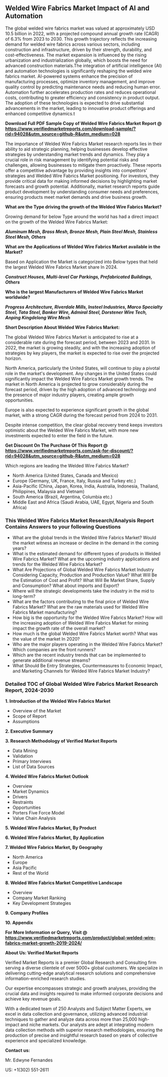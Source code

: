 <h2>Welded Wire Fabrics Market Impact of AI and Automation</h2>The global welded wire fabrics market was valued at approximately USD 10.5 billion in 2022, with a projected compound annual growth rate (CAGR) of 6.3% from 2023 to 2030. This growth trajectory reflects the increasing demand for welded wire fabrics across various sectors, including construction and infrastructure, driven by their strength, durability, and cost-effectiveness. The market expansion is influenced by the rising urbanization and industrialization globally, which boosts the need for advanced construction materials.The integration of artificial intelligence (AI) and automation technologies is significantly reshaping the welded wire fabrics market. AI-powered systems enhance the precision of manufacturing processes, optimize inventory management, and improve quality control by predicting maintenance needs and reducing human error. Automation further accelerates production rates and reduces operational costs, contributing to greater efficiency and consistency in product output. The adoption of these technologies is expected to drive substantial advancements in the market, leading to innovative product offerings and enhanced competitive dynamics.t</p><p id="" class=""><strong>Download Full PDF Sample Copy of Welded Wire Fabrics Market Report @ <a href="https://www.verifiedmarketreports.com/download-sample/?rid=94028&utm_source=github-R&utm_medium=028" target="_blank">https://www.verifiedmarketreports.com/download-sample/?rid=94028&utm_source=github-R&utm_medium=028</a></strong></p><p>The importance of&nbsp;Welded Wire Fabrics Market research reports lies in their ability to aid strategic planning, helping businesses develop effective strategies by understanding market trends and dynamics. They play a crucial role in risk management by identifying potential risks and challenges, allowing businesses to mitigate them proactively. These reports offer a competitive advantage by providing insights into competitors' strategies and Welded Wire Fabrics Market positioning. For investors, they provide critical data for making informed decisions by highlighting market forecasts and growth potential. Additionally, market research reports guide product development by understanding consumer needs and preferences, ensuring products meet market demands and drive business growth.</p><p><strong>What are the&nbsp;Type driving the growth of the Welded Wire Fabrics Market?</strong></p><p id="" class="">Growing demand for below Type around the world has had a direct impact on the growth of the Welded Wire Fabrics Market:</p><em><strong>Aluminum Mesh, Brass Mesh, Bronze Mesh, Plain Steel Mesh, Stainless Steel Mesh, Others</strong></em></p><strong>What are the&nbsp;Applications&nbsp;of Welded Wire Fabrics Market available in the Market?</strong></p><p id="" class="">Based on Application the Market is categorized into Below types that held the largest Welded Wire Fabrics Market share In 2024.</p><em><strong>Construct Houses, Multi-level Car Parkings, Prefabricated Buildings, Others</strong></em></p><strong>Who is the largest Manufacturers of Welded Wire Fabrics Market worldwide?</strong></p><p><em><strong>Progress Architecture, Riverdale Mills, Insteel Industries, Marco Specialty Steel, Tata Steel, Banker Wire, Admiral Steel, Dorstener Wire Tech, Anping Kingdelong Wire Mesh</strong></em></p><p id="" class=""><strong>Short Description About Welded Wire Fabrics Market:</strong></p><p>The global Welded Wire Fabrics Market is anticipated to rise at a considerable rate during the forecast period, between 2023 and 2031. In 2022, the market is growing steadily, and with the increasing adoption of strategies by key players, the market is expected to rise over the projected horizon.</p><p>North America, particularly the United States, will continue to play a pivotal role in the market's development. Any changes in the United States could significantly impact the Welded Wire Fabrics Market growth trends. The market in North America is projected to grow considerably during the forecast period, driven by the high adoption of advanced technology and the presence of major industry players, creating ample growth opportunities.</p><p>Europe is also expected to experience significant growth in the global market, with a strong CAGR during the forecast period from 2024 to 2031.</p><p>Despite intense competition, the clear global recovery trend keeps investors optimistic about the Welded Wire Fabrics Market, with more new investments expected to enter the field in the future.</p><p id="" class=""><strong>Get Discount On The Purchase Of This Report @ <a href="https://www.verifiedmarketreports.com/ask-for-discount/?rid=94028&utm_source=github-R&utm_medium=028" target="_blank">https://www.verifiedmarketreports.com/ask-for-discount/?rid=94028&utm_source=github-R&utm_medium=028</a></strong></p>Which regions are leading the Welded Wire Fabrics Market?</p><ul><li>North America (United States, Canada and Mexico)</li><li>Europe (Germany, UK, France, Italy, Russia and Turkey etc.)</li><li>Asia-Pacific (China, Japan, Korea, India, Australia, Indonesia, Thailand, Philippines, Malaysia and Vietnam)</li><li>South America (Brazil, Argentina, Columbia etc.)</li><li>Middle East and Africa (Saudi Arabia, UAE, Egypt, Nigeria and South Africa)</li></ul><h3 id="" class="">This Welded Wire Fabrics Market Research/Analysis Report Contains Answers to your following Questions</h3><ul><li>What are the global trends in the Welded Wire Fabrics Market? Would the market witness an increase or decline in the demand in the coming years?</li><li>What is the estimated demand for different types of products in Welded Wire Fabrics Market? What are the upcoming industry applications and trends for the Welded Wire Fabrics Market?</li><li>What Are Projections of Global Welded Wire Fabrics Market Industry Considering Capacity, Production and Production Value? What Will Be the Estimation of Cost and Profit? What Will Be Market Share, Supply and Consumption? What about imports and Export?</li><li>Where will the strategic developments take the industry in the mid to long-term?</li><li>What are the factors contributing to the final price of Welded Wire Fabrics Market? What are the raw materials used for Welded Wire Fabrics Market manufacturing?</li><li>How big is the opportunity for the Welded Wire Fabrics Market? How will the increasing adoption of Welded Wire Fabrics Market for mining impact the growth rate of the overall market?</li><li>How much is the global Welded Wire Fabrics Market worth? What was the value of the market In 2020?</li><li>Who are the major players operating in the Welded Wire Fabrics Market? Which companies are the front runners?</li><li>Which are the recent industry trends that can be implemented to generate additional revenue streams?</li><li>What Should Be Entry Strategies, Countermeasures to Economic Impact, and Marketing Channels for Welded Wire Fabrics Market Industry?</li></ul><h3 id="" class="">Detailed TOC of Global Welded Wire Fabrics Market Research Report, 2024-2030</h3><p id="" class=""><strong>1. Introduction of the Welded Wire Fabrics Market</strong></p><ul><li>Overview of the Market</li><li>Scope of Report</li><li>Assumptions</li></ul><p id="" class=""><strong>2. Executive Summary</strong></p><p id="" class=""><strong>3. Research Methodology of Verified Market Reports</strong></p><ul><li>Data Mining</li><li>Validation</li><li>Primary Interviews</li><li>List of Data Sources</li></ul><p id="" class=""><strong>4. Welded Wire Fabrics Market Outlook</strong></p><ul><li>Overview</li><li>Market Dynamics</li><li>Drivers</li><li>Restraints</li><li>Opportunities</li><li>Porters Five Force Model</li><li>Value Chain Analysis</li></ul><p id="" class=""><strong>5. Welded Wire Fabrics Market, By Product</strong></p><p id="" class=""><strong>6. Welded Wire Fabrics Market, By Application</strong></p><p id="" class=""><strong>7. Welded Wire Fabrics Market, By Geography</strong></p><ul><li>North America</li><li>Europe</li><li>Asia Pacific</li><li>Rest of the World</li></ul><p id="" class=""><strong>8. Welded Wire Fabrics Market Competitive Landscape</strong></p><ul><li>Overview</li><li>Company Market Ranking</li><li>Key Development Strategies</li></ul><p id="" class=""><strong>9. Company Profiles</strong></p><p id="" class=""><strong>10. Appendix</strong></p><p id="" class=""><strong>For More Information or Query, Visit @ <a href="https://www.verifiedmarketreports.com/product/global-welded-wire-fabrics-market-growth-2019-2024/" target="_blank">https://www.verifiedmarketreports.com/product/global-welded-wire-fabrics-market-growth-2019-2024/</a></strong></p><p id="" class=""><strong>About Us: Verified Market Reports</strong></p><p id="" class="">Verified Market Reports is a premier Global Research and Consulting firm serving a diverse clientele of over 5000+ global customers. We specialize in delivering cutting-edge analytical research solutions and comprehensive information-enriched research studies.</p><p id="" class="">Our expertise encompasses strategic and growth analyses, providing the crucial data and insights required to make informed corporate decisions and achieve key revenue goals.</p><p id="" class="">With a dedicated team of 250 Analysts and Subject Matter Experts, we excel in data collection and governance, utilizing advanced industrial techniques to gather and analyze data across more than 25,000 high-impact and niche markets. Our analysts are adept at integrating modern data collection methods with superior research methodologies, ensuring the production of precise and insightful research based on years of collective experience and specialized knowledge.</p><p id="" class=""><strong>Contact us:</strong></p><p id="" class="">Mr. Edwyne Fernandes</p><p id="" class="">US: +1(302) 551-2611</p>